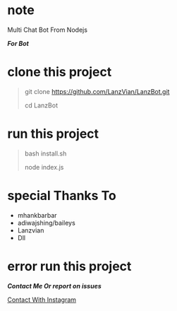 # note
Multi Chat Bot From Nodejs

***For Bot***
# clone this project
>git clone https://github.com/LanzVian/LanzBot.git
>
>cd LanzBot


# run this project 
> bash install.sh
>
> node index.js

# special Thanks To
* mhankbarbar
* adiwajshing/baileys
* Lanzvian
* Dll

# error run this project
***Contact Me Or report on issues***

[Contact With Instagram](https://instagram.com/lanzvian)
